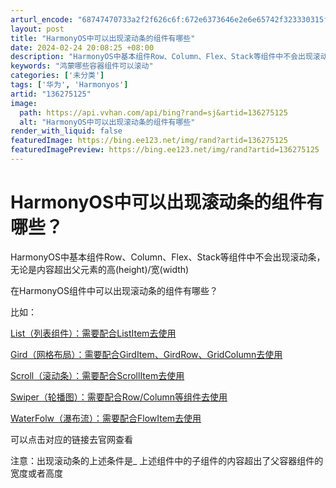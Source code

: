 ```yaml
---
arturl_encode: "68747470733a2f2f626c6f:672e6373646e2e6e65742f323330315f37383930363932382f:61727469636c652f64657461696c732f313336323735313235"
layout: post
title: "HarmonyOS中可以出现滚动条的组件有哪些"
date: 2024-02-24 20:08:25 +08:00
description: "HarmonyOS中基本组件Row、Column、Flex、Stack等组件中不会出现滚动条，无论是"
keywords: "鸿蒙哪些容器组件可以滚动"
categories: ['未分类']
tags: ['华为', 'Harmonyos']
artid: "136275125"
image:
  path: https://api.vvhan.com/api/bing?rand=sj&artid=136275125
  alt: "HarmonyOS中可以出现滚动条的组件有哪些"
render_with_liquid: false
featuredImage: https://bing.ee123.net/img/rand?artid=136275125
featuredImagePreview: https://bing.ee123.net/img/rand?artid=136275125
---
```


# HarmonyOS中可以出现滚动条的组件有哪些？

HarmonyOS中基本组件Row、Column、Flex、Stack等组件中不会出现滚动条，无论是内容超出父元素的高(height)/宽(width)

在HarmonyOS组件中可以出现滚动条的组件有哪些？

比如：

[List（列表组件）：需要配合ListItem去使用](https://developer.huawei.com/consumer/cn/doc/harmonyos-references-V2/ts-container-list-0000001477981213-V2 "List（列表组件）：需要配合ListItem去使用")

[Gird（网格布局）：需要配合GirdItem、GirdRow、GridColumn去使用](https://developer.huawei.com/consumer/cn/doc/harmonyos-references-V2/ts-container-grid-0000001478341161-V2 "Gird（网格布局）：需要配合GirdItem、GirdRow、GridColumn去使用")

[Scroll（滚动条）：需要配合ScrollItem去使用](https://developer.huawei.com/consumer/cn/doc/harmonyos-references-V2/ts-container-scroll-0000001427902480-V2 "Scroll（滚动条）：需要配合ScrollItem去使用")

[Swiper（轮播图）：需要配合Row/Column等组件去使用](https://developer.huawei.com/consumer/cn/doc/harmonyos-references-V2/ts-container-swiper-0000001427744844-V2 "Swiper（轮播图）：需要配合Row/Column等组件去使用")

[WaterFolw（瀑布流）：需要配合FlowItem去使用](https://developer.huawei.com/consumer/cn/doc/harmonyos-references-V2/ts-container-waterflow-0000001582933637-V2 "WaterFolw（瀑布流）：需要配合FlowItem去使用")

可以点击对应的链接去官网查看

注意：出现滚动条的上述条件是\_
上述组件中的子组件的内容超出了父容器组件的宽度或者高度